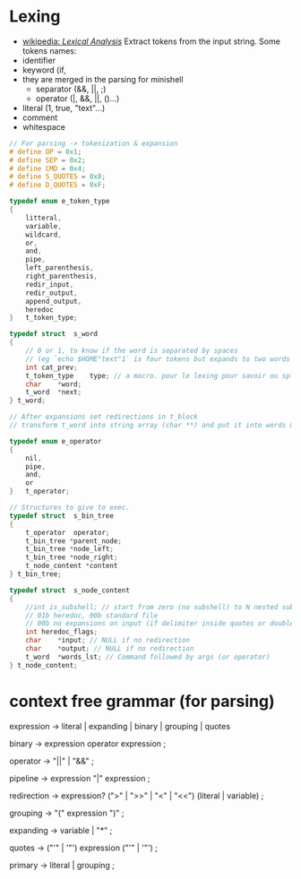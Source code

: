 # Lexing

- [wikipedia: *Lexical Analysis*](https://en.wikipedia.org/wiki/Lexical_analysis)
Extract tokens from the input string.
Some tokens names:
- identifier
- keyword (if, 
- they are merged in the parsing for minishell
    - separator (&&, ||, ;)
    - operator (|, &&, ||, ()...)
- literal (1, true, "text"...)
- comment
- whitespace

``` c
// For parsing -> tokenization & expansion
# define OP = 0x1;
# define SEP = 0x2;
# define CMD = 0x4;
# define S_QUOTES = 0x8;
# define D_QUOTES = 0xF;

typedef enum e_token_type
{
    litteral,
    variable,
    wildcard,
    or,
    and,
    pipe,
    left_parenthesis,
    right_parenthesis,
    redir_input,
    redir_output,
    append_output,
    heredoc
}   t_token_type;

typedef struct  s_word
{
    // 0 or 1, to know if the word is separated by spaces
    // (eg `echo $HOME"text"1` is four tokens but expands to two words `echo /home/juportietext1`)
    int cat_prev;
    t_token_type    type; // a macro. pour le lexing pour savoir ou splitter et éviter de redéfinir le rôle des tokens.
    char    *word;
    t_word  *next;
} t_word;

// After expansions set redirections in t_block
// transform t_word into string array (char **) and put it into words member

typedef enum e_operator
{
    nil,
    pipe,
    and,
    or
}   t_operator;

// Structures to give to exec.
typedef struct  s_bin_tree
{
    t_operator  operator;
    t_bin_tree *parent_node;
    t_bin_tree *node_left;
    t_bin_tree *node_right;
    t_node_content *content
} t_bin_tree;

typedef struct  s_node_content
{
    //int is_subshell; // start from zero (no subshell) to N nested subshells
    // 01b heredoc, 00b standard file
    // 00b no expansions on input (if delimiter inside quotes or double quotes), 10b expands. Delimiter is never expanded.
    int heredoc_flags;
    char    *input; // NULL if no redirection
    char    *output; // NULL if no redirection
    t_word  *words_lst; // Command followed by args (or operator)
} t_node_content;
```

# context free grammar (for parsing)

expression -> literal
            | expanding
            | binary
            | grouping
            | quotes

binary -> expression operator expression ;

operator -> "||" | "&&" ;

pipeline -> expression "|" expression ;

redirection -> expression? (">" | ">>" | "<" | "<<") (literal | variable) ;

grouping -> "(" expression ")" ;

expanding -> variable | "*" ;

quotes -> ("'" | '"') expression ("'" | '"') ;

primary -> literal | grouping ;
